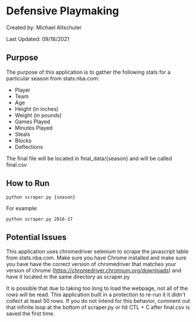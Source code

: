 # Defensive Playmaking

Created by: Michael Altschuler

Last Updated: 09/18/2021

## Purpose

The purpose of this application is to gather the following stats for a particular season from stats.nba.com:
* Player
* Team
* Age
* Height (in inches)
* Weight (in pounds)
* Games Played
* Minutes Played
* Steals
* Blocks
* Deflections

The final file will be located in final_data/{season} and will be called final.csv

## How to Run

```
python scraper.py {season}
```

For example:
```
python scraper.py 2016-17
```

## Potential Issues

This application uses chromedriver selenium to scrape the javascript table from stats.nba.com.  Make sure you have Chrome installed and make sure you have have the correct version of chromedriver that matches your version of chrome (https://chromedriver.chromium.org/downloads) and have it located in the same directory as scraper.py

It is possible that due to taking too long to load the webpage, not all of the rows will be read.  This application built in a protection to re-run it it didn't collect at least 50 rows. If you do not intend for this behavior, comment out that infinite loop at the bottom of scraper.py or hit CTL + C  after final.csv is saved the first time.
